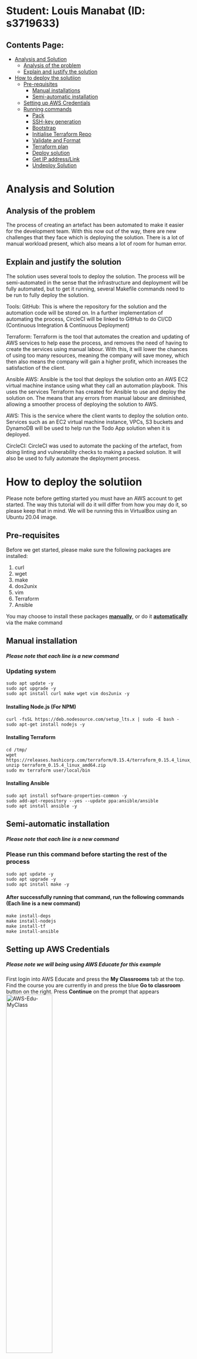 # Student: Louis Manabat (ID: s3719633)

## Contents Page:
- [Analysis and Solution](#Analysis-and-Solution)
    - [Analysis of the problem](#Analysis-of-the-problem)
    - [Explain and justify the solution](#Explain-and-justify-the-solution)
- [How to deploy the solutiion](#How-to-deploy-the-solutiion)
    - [Pre-requisites](#Pre-requisites)
        - [Manual installations](#Manual-installation)
        - [Semi-automatic installation](#Semi-automatic-installation)
    - [Setting up AWS Credentials](#Setting-up-AWS-Credentials)
    - [Running commands](#Running-commands)
        - [Pack](#Pack)
        - [SSH-key generation](#SSH-key-generation)
        - [Bootstrap](#Bootstrap)
        - [Initialise Terraform Repo](#Initialise-Terraform-Repo)
        - [Validate and Format](#Validate-and-Format)
        - [Terraform plan](#Terraform-plan)
        - [Deploy solution](#Deploy-solution)
        - [Get IP address/Link](#Get-IP-address/Link)
        - [Undeploy Solution](#Undeploy-Solution)

# Analysis and Solution
## Analysis of the problem
The process of creating an artefact has been automated to make it easier for the development team. With this now out of the way, there are new challenges that they face which is deploying the solution. There is a lot of manual workload present, which also means a lot of room for human error.

## Explain and justify the solution
The solution uses several tools to deploy the solution. The process will be semi-automated in the sense that the infrastructure and deployment will be fully automated, but to get it running, several Makefile commands need to be run to fully deploy the solution.

Tools:
GitHub: This is where the repository for the solution and the automation code will be stored on. In a further implementation of automating the process, CircleCI will be linked to GitHub to do CI/CD (Continuous Integration & Continuous Deployment)

Terraform: Terraform is the tool that automates the creation and updating of AWS services to help ease the process, and removes the need of having to create the services using manual labour. With this, it will lower the chances of using too many resources, meaning the company will save money, which then also means the company will gain a higher profit, which increases the satisfaction of the client. 

Ansible AWS: Ansible is the tool that deploys the solution onto an AWS EC2 virtual machine instance using what they call an automation playbook. This uses the services Terraform has created for Ansible to use and deploy the solution on. The means that any errors from manual labour are diminished, allowing a smoother process of deploying the solution to AWS.

AWS: This is the service where the client wants to deploy the solution onto. Services such as an EC2 virtual machine instance, VPCs, S3 buckets and DynamoDB will be used to help run the Todo App solution when it is deployed.

CircleCI: CircleCI was used to automate the packing of the artefact, from doing linting and vulnerability checks to making a packed solution. It will also be used to fully automate the deployment process.

# How to deploy the solutiion

Please note before getting started you must have an AWS account to get started. The way this tutorial will do it will differ from how you may do it, so please keep that in mind. We will be running this in VirtualBox using an Ubuntu 20.04 image.

## Pre-requisites

Before we get started, please make sure the following packages are installed:
1. curl
2. wget
3. make
4. dos2unix
5. vim
6. Terraform
7. Ansible 

You may choose to install these packages [**manually**](#Manual-installation), or do it [**automatically**](#Semi-automatic-installation) via the make command

## Manual installation
##### Please note that each line is a new command
### Updating system 
    sudo apt update -y
    sudo apt upgrade -y
    sudo apt install curl make wget vim dos2unix -y

#### Installing Node.js (For NPM)
    curl -fsSL https://deb.nodesource.com/setup_lts.x | sudo -E bash -
    sudo apt-get install nodejs -y

#### Installing Terraform
    cd /tmp/
    wget https://releases.hashicorp.com/terraform/0.15.4/terraform_0.15.4_linux_amd64.zip
    unzip terraform_0.15.4_linux_amd64.zip
    sudo mv terraform user/local/bin

#### Installing Ansible
    sudo apt install software-properties-common -y
    sudo add-apt-repository --yes --update ppa:ansible/ansible
    sudo apt install ansible -y


## Semi-automatic installation
##### Please note that each line is a new command
### Please run this command before starting the rest of the process
    sudo apt update -y
    sudo apt upgrade -y
    sudo apt install make -y

#### After successfully running that command, run the following commands (Each line is a new command)
    make install-deps
    make install-nodejs
    make install-tf
    make install-ansible


## Setting up AWS Credentials
##### Please note we will being using AWS Educate for this example

First login into AWS Educate and press the **My Classrooms** tab at the top. Find the course you are currently in and press the blue **Go to classroom** button on the right. Press **Continue** on the prompt that appears
<img src="readme-images/aws-edu-myclass.png" alt="AWS-Edu-MyClass" width=50% height=50%>

Upon entering the next page, press the **Account Details** button and you will be greeted with a bunch of credentials. Copy the entire set of text in the gray box as we will be using this for later. 
### Please note that these credentials should only be used by you and you only! Do not share this with anyone else
<br>
<img src="readme-images/aws-account-status.png" alt="AWS-acc-status" width=50% height=50%>
<img src="readme-images/aws-credentials.png" alt="AWS-creds" width=50% height=50%>
<br>

After doing this, open up a new tab in your terminal and run the command `mkdir ~/.aws` then run `vim ~/.aws/credentials` then press **INS** to activate insert mode then **Shift + INS** to paste the credentials. Follow this up with pressing **CTRL + C** then type in `:wq` to save and exit vim.
<br>
<img src="readme-images/aws-credentials-vim.png" alt="AWS-cred-vim" width=50% height=50%>
<img src="readme-images/aws-credentials-vim-2.png" alt="AWS-cred-vim-2" width=50% height=50%>

## Running commands
After finishing the dependencies, go back into the root directory of the GitHub repository (where you have gotten this document you are reading) and enter the following commands:\

### Pack
The following command will pack and zip the solution into a tgz directory, which will be in the *ansible/files* directory.

    make pack

### SSH-key generation
The following command will create a SSH key which will be used when connecting to the Terraform infrastructure Virtual Machine later on.

    make ssh-gen

### Bootstrap
The following command will initialise and apply the Bootstrap code for DynamoDB, S3 bucket and option group for DynamoDB. You will only need to run this command once until you run [`make down`(#down)] (which we will cover later on).

    make bootstrap
You should get an output like this upon succession.
<br>
<img src="readme-images/tf-bootstrap.png" alt="AWS-tf-bootstrap" width=50% height=50%>

### Initialise Terraform Repo
The following command will initialise and apply the infrastructure code that will run the solution. You will only need to run this command once until you run [`make down`(#down)] (which we will cover later on).

    make tf-init
You should get an output like this upon succession.
<br>
<img src="readme-images/tf-init.png" alt="AWS-tf-init" width=50% height=50%>

### Validate and Format
The following command will check, validate and format the code. You will need to run this everytime you update your code.

    make tf-validate
You should get an output like this (or similar) upon succession. If not, go through the errors that are showing and re-run the `make tf-validate` command.
<img src="readme-images/tf-validate.png" alt="AWS-tf-validate" width=50% height=50%>

### Terraform plan
The following command will plan the code in a way that AWS will understand it prior to deploying the services to it. Please note that errors may appear and you will need to fix said errors then run [`make tf-validate`](#Validate-and-Format).

    make tf-plan
You should get an output like this upon succession. If not, go through the errors that are showing and re-run the `make tf-validate` command.
<img src="readme-images/tf-plan.png" alt="AWS-tf-plan" width=50% height=50%>

### Deploy solution
The following command will create the services on AWS then deploy the solution to the EC2 instance automatically. Please note if you get an error while deploying the services, it will instantly cancel the make command, meaning you need to fix the Terraform code up. You will need to run [`make tf-validate`](#Validate-and-Format) ***then*** [`make tf-plan`](#Terraform-plan).

    make up
You should see this first when successfully completing the deploying of services.
<br>
<img src="readme-images/make-up-tf.png" alt="make-up-tf" width=50% height=50%>
<br>
Then you should see this output (or similar) once the deployment of the solution is completed.
<br>
<img src="readme-images/make-up-ansible.png" alt="make-up-ansible" width=50% height=50%>

#### Please note If you do update the code after successfully running [`make up`](#Deploy-solution), you will need to re-run [`make tf-validate`](#Validate-and-Format) ***then*** [`make tf-plan`](#Terraform-plan) ***then*** [`make up`](#Deploy-solution)

### Get IP address/Link
The following command will get you the link and the IP address to access the solution online.

    make output
The command will output these variables (assuming the infrastructure is up)
<br>
<img src="readme-images/tf-output.png" alt="down-tf" width=30% height=30%>
<br>

The endpoint (long URL/long green square covering), will be the link used to access the solution.


### Undeploy Solution
The following command will destroy all AWS service, meaning the solution will not be avaliable to access. If you want to redeploy the solution, run [`make bootstrap`](#Bootstrap) ***then*** [`make tf-init`](#Initialise-Terraform-Repo) ***then*** [`make tf-validate`](#Validate-and-Format) ***then*** [`make tf-plan`](#Terraform-plan) ***then*** [`make up`](#Deploy-solution).

    make down
Successfully running the command should give these two outputs.
<br>
Infrastructure
<br>
<img src="readme-images/down-tf.png" alt="down-tf" width=30% height=30%>
<br>
Bootstrap
<br>
<img src="readme-images/down-bootstrap.png" alt="down-bootstrap" width=30% height=30%>

# About Simple Todo App

# Simple Todo App with MongoDB, Express.js and Node.js
The ToDo app uses the following technologies and javascript libraries:
* MongoDB
* Express.js
* Node.js
* express-handlebars
* method-override
* connect-flash
* express-session
* mongoose
* bcryptjs
* passport
* docker & docker-compose

## What are the features?
You can register with your email address, and you can create ToDo items. You can list ToDos, edit and delete them. 

# How to use
First install the depdencies by running the following from the root directory:
```
npm install --prefix src/
```

To run this application locally you need to have an insatnce of MongoDB running. A docker-compose file has been provided in the root director that will run an insatnce of MongoDB in docker. TO start the MongoDB from the root direction run the following command:

```
docker-compose up -d
```

Then to start the application issue the following command from the root directory:
```
npm run start --prefix src/
```

The application can then be accessed through the browser of your choise on the following:

```
localhost:5000
```

## Testing

Basic testing has been included as part of this application. This includes unit testing (Models Only), Integration Testing & E2E Testing.

### Linting:
Basic Linting is performed across the code base. To run linting, execute the following commands from the root directory:

```
npm run test-lint --prefix src/
```

### Unit Testing
Unit Tetsing is performed on the models for each object stored in MongoDB, they will vdaliate the model and ensure that required data is entered. To execute unit testing execute the following commands from the root directory:

```
npm run test-unit --prefix src/
```

### Integration Testing
Integration testing is included to ensure the applicaiton can talk to the MongoDB Backend and create a user, redirect to the correct page, login as a user and register a new task. 

Note: MongoDB needs to be running locally for testing to work (This can be done by spinning up the mongodb docker container).

To perform integration testing execute the following commands from the root directory:

```
npm run test-integration --prefix src/
```

### E2E Tests
E2E Tests are included to ensure that the website operates as it should from the users perspective. E2E Tests are executed in docker containers. To run E2E Tests execute the following commands:

```
chmod +x scripts/e2e-ci.sh
./scripts/e2e-ci.sh
```

## Deployable Package
A command has been included that allows you to package up the application into a deployable artifact (tarball). To do this, from the root directory, enter the following command:

```
make pack
```
This command will pack the application into a tar and copy it into the `ansible/files` folder that can be used by ansible to deploy to a target machine. 


## Terraform
### Bootstrap
A set of bootstrap templates have been provided that will provision a DynamoDB Table, S3 Bucket & Option Group for DocumentDB in AWS. To set these up, ensure your AWS Programmatic credentials are set in your console and execute the following command from the root directory

```
make bootstrap
```

### Initalising your TF Repo
To initialise your terraform repo, run the following commands from your root directory

```
make tf-init
```

### Validate your TF Code
To validate & format your terraform repo, run the following command from your root directory

```
make tf-validate
```


###### This project is licensed under the MIT Open Source License
